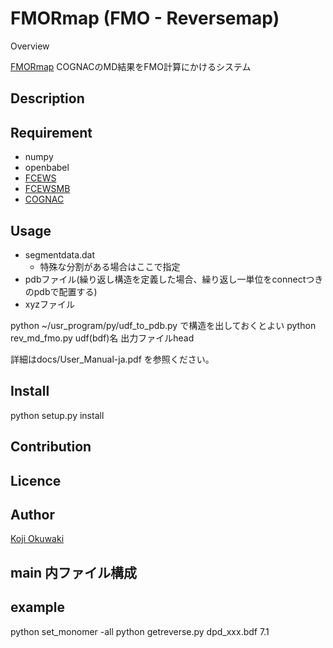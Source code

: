 FMORmap (FMO - Reversemap)
====

Overview

[FMORmap](http://www.cenav.org/fcews_ver1_rev2/)
COGNACのMD結果をFMO計算にかけるシステム
## Description


## Requirement

- numpy
- openbabel
- [FCEWS](http://www.cenav.org/fcews_ver1_rev2/)
- [FCEWSMB](http://www.cenav.org/fcews_ver1_rev2/)
- [COGNAC](http://www.cenav.org/fcews_ver1_rev2/)


## Usage

* segmentdata.dat
    - 特殊な分割がある場合はここで指定
* pdbファイル(繰り返し構造を定義した場合、繰り返し一単位をconnectつきのpdbで配置する)
* xyzファイル

python ~/usr_program/py/udf_to_pdb.py で構造を出しておくとよい
python rev_md_fmo.py udf(bdf)名 出力ファイルhead


詳細はdocs/User_Manual-ja.pdf を参照ください。

## Install
python setup.py install

## Contribution

## Licence

## Author

[Koji Okuwaki](okuwaki@rikkyo.ac.jp)

## main 内ファイル構成

## example
python set_monomer -all
python getreverse.py dpd_xxx.bdf 7.1


